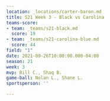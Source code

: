```yaml
---
location: _locations/carter-baron.md
title: S21 Week 3 - Black vs Carolina
teams-score:
- team: _teams/s21-black.md
  score: 19
- team: _teams/s21-carolina-blue.md
  score: 44
field: "1"
date: 2021-09-26T10:00:00.000-04:00
season: 21
week: 3
mvp: Bill C., Shaq B.
game-ball: Nolan L., Shane L.
sportsperson: ''

---
```

